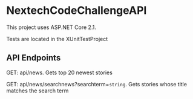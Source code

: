 # NextechCodeChallengeAPI

This project uses ASP.NET Core 2.1.

Tests are located in the XUnitTestProject

## API Endpoints

GET: api/news. Gets top 20 newest stories

GET: api/news/searchnews?searchterm=`string`. Gets stories whose title matches the search term
